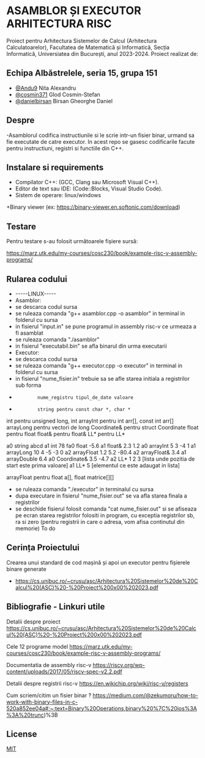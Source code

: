 
# ASAMBLOR ȘI EXECUTOR ARHITECTURA RISC
  Proiect pentru Arhitectura Sistemelor de Calcul (Arhitectura Calculatoarelor), Facultatea de Matematică și Informatică, Secția Informatică, Universiatea din București, anul 2023-2024.
  Proiect realizat de:



## Echipa Albăstrelele, seria 15, grupa 151

- [@Andu9](https://github.com/Andu9) Nita Alexandru
- [@cosmin371](https://github.com/cosmin371) Glod Cosmin-Stefan
- [@danielbirsan](https://github.com/danielbirsan) Birsan Gheorghe Daniel

## Despre
-Asamblorul codifica instructiunile si le scrie intr-un fisier binar, urmand sa fie executate de catre executor. In acest repo se gasesc codificarile facute pentru instructiuni, registri si functiile din C++.


##  Instalare si requirements

- Compilator C++: (GCC, Clang sau Microsoft Visual C++).
- Editor de text sau IDE: (Code::Blocks, Visual Studio Code).
- Sistem de operare: linux/windows

+Binary viewer (ex: https://binary-viewer.en.softonic.com/download)


## Testare

Pentru testare s-au folosit următoarele fișiere sursă:

https://marz.utk.edu/my-courses/cosc230/book/example-risc-v-assembly-programs/


## Rularea codului
- -----LINUX-----
- Asamblor:
- se descarca codul sursa
- se ruleaza comanda "g++ asamblor.cpp -o asamblor" in terminal in folderul cu sursa
- in fisierul "input.in" se pune programul in assembly risc-v ce urmeaza a fi asamblat
- se ruleaza comanda "./asamblor"
- in fisierul "executabil.bin" se afla binarul din urma executarii
- Executor: 
- se descarca codul sursa
- se ruleaza comanda "g++ executor.cpp -o executor" in terminal in folderul cu sursa
- in fisierul "nume_fisier.in" trebuie sa se afle starea initiala a registrilor sub forma
-             nume_registru tipul_de_date valoare
-             string pentru const char *, char *
int pentru unsigned long, int 
arrayInt pentru int arr[], const int arr[]
arrayLong pentru vectori de long
Coordinate& pentru struct Coordinate
float pentru float
float& pentru float&
LL* pentru LL* 

a0 string abcd
a1 int 78
fa0 float -5.6
a1 float& 2.3 1.2
a0 arrayInt 5 3 -4 1
a1 arrayLong 10 4 -5 -3 0
a2 arrayFloat 1.2 5.2 -80.4
a2 arrayFloat& 3.4
a1 arrayDouble 6.4
a0 Coordinate& 3.5 -4.7
a2 LL* 1 2 3 [lista unde pozitia de start este prima valoare]
a1 LL* 5 [elementul ce este adaugat in lista]


arrayFloat pentru float a[], float matrice[][]
- se ruleaza comanda "./executor" in terminalul cu sursa
- dupa executare in fisierul "nume_fisier.out" se va afla starea finala a registrilor
- se deschide fisierul folosit comanda "cat nume_fisier.out" si se afiseaza pe ecran starea registrilor folositi in program, cu exceptia registrilor sb, ra si zero (pentru registrii in care o adresa, vom afisa continutul din memorie)
To do


## Cerința Proiectului
 Crearea unui standard de cod mașină și apoi un executor pentru fișierele binare generate
- https://cs.unibuc.ro/~crusu/asc/Arhitectura%20Sistemelor%20de%20Calcul%20(ASC)%20-%20Proiect%200x00%202023.pdf

## Bibliografie - Linkuri utile

Detalii despre proiect
https://cs.unibuc.ro/~crusu/asc/Arhitectura%20Sistemelor%20de%20Calcul%20(ASC)%20-%20Proiect%200x00%202023.pdf

Cele 12 programe model
https://marz.utk.edu/my-courses/cosc230/book/example-risc-v-assembly-programs/

Documentatia de assembly risc-v
https://riscv.org/wp-content/uploads/2017/05/riscv-spec-v2.2.pdf

Detalii despre registrii risc-v
https://en.wikichip.org/wiki/risc-v/registers

Cum scriem/citim un fisier binar ?
https://medium.com/@zekumoru/how-to-work-with-binary-files-in-c-520a852ee04a#:~:text=Binary%20Operations,binary%20%7C%20ios%3A%3A%20trunc)%3B

## License

[MIT](https://choosealicense.com/licenses/mit/)



